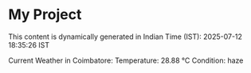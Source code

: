 # My Project

This content is dynamically generated in Indian Time (IST): 2025-07-12 18:35:26 IST


Current Weather in Coimbatore:
Temperature: 28.88 °C
Condition: haze
